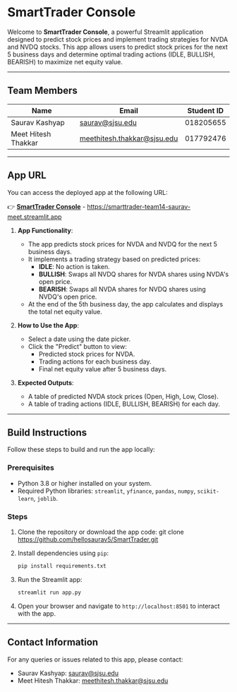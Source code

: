 # SmartTrader Console

Welcome to **SmartTrader Console**, a powerful Streamlit application designed to predict stock prices and implement trading strategies for NVDA and NVDQ stocks. This app allows users to predict stock prices for the next 5 business days and determine optimal trading actions (IDLE, BULLISH, BEARISH) to maximize net equity value.

---

## Team Members

| Name                  | Email                        | Student ID   |
|-----------------------|------------------------------|--------------|
|   Saurav Kashyap      | saurav@sjsu.edu              | 018205655    |
|   Meet Hitesh Thakkar | meethitesh.thakkar@sjsu.edu  | 017792476   |

---

## App URL

You can access the deployed app at the following URL:

👉 **[SmartTrader Console](https://smarttrader-team14-saurav-meet.streamlit.app)** - https://smarttrader-team14-saurav-meet.streamlit.app

1. **App Functionality**:
   - The app predicts stock prices for NVDA and NVDQ for the next 5 business days.
   - It implements a trading strategy based on predicted prices:
     - **IDLE**: No action is taken.
     - **BULLISH**: Swaps all NVDQ shares for NVDA shares using NVDA's open price.
     - **BEARISH**: Swaps all NVDA shares for NVDQ shares using NVDQ's open price.
   - At the end of the 5th business day, the app calculates and displays the total net equity value.

2. **How to Use the App**:
   - Select a date using the date picker.
   - Click the "Predict" button to view:
     - Predicted stock prices for NVDA.
     - Trading actions for each business day.
     - Final net equity value after 5 business days.

3. **Expected Outputs**:
   - A table of predicted NVDA stock prices (Open, High, Low, Close).
   - A table of trading actions (IDLE, BULLISH, BEARISH) for each day.

---

## Build Instructions

Follow these steps to build and run the app locally:

### Prerequisites
- Python 3.8 or higher installed on your system.
- Required Python libraries: `streamlit`, `yfinance`, `pandas`, `numpy`, `scikit-learn`, `joblib`.

### Steps
1. Clone the repository or download the app code:
git clone https://github.com/hellosaurav5/SmartTrader.git

2. Install dependencies using `pip`:
    ```python
    pip install requirements.txt
    ```

3. Run the Streamlit app:
    ```python
    streamlit run app.py
    ```


4. Open your browser and navigate to `http://localhost:8501` to interact with the app.


---

## Contact Information

For any queries or issues related to this app, please contact:

- Saurav Kashyap: saurav@sjsu.edu
- Meet Hitesh Thakkar: meethitesh.thakkar@sjsu.edu
